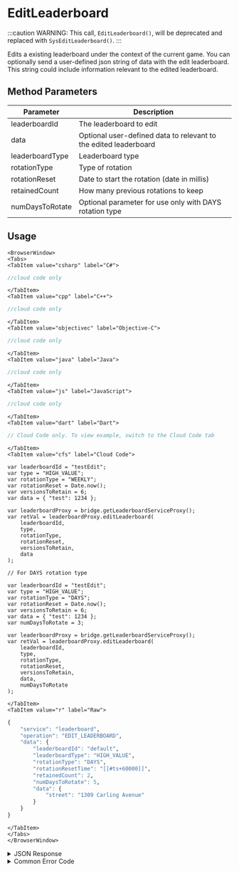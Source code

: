 # EditLeaderboard

:::caution
WARNING: This call, <code>EditLeaderboard()</code>, will be deprecated and replaced with <code>SysEditLeaderboard()</code>.
:::

Edits a existing leaderboard under the context of the current game. You can optionally send a user-defined json string of data with the edit leaderboard. This string could include information relevant to the edited leaderboard.



<PartialServop service_name="leaderboard" operation_name="EDIT_LEADERBOARD" />

## Method Parameters
Parameter | Description
--------- | -----------
leaderboardId | The leaderboard to edit
data | Optional user-defined data to relevant to the edited leaderboard
leaderboardType | Leaderboard type
rotationType | Type of rotation
rotationReset | Date to start the rotation (date in millis)
retainedCount | How many previous rotations to keep
numDaysToRotate | Optional parameter for use only with DAYS rotation type

## Usage

```mdx-code-block
<BrowserWindow>
<Tabs>
<TabItem value="csharp" label="C#">
```

```csharp
//cloud code only
```

```mdx-code-block
</TabItem>
<TabItem value="cpp" label="C++">
```

```cpp
//cloud code only
```

```mdx-code-block
</TabItem>
<TabItem value="objectivec" label="Objective-C">
```

```objectivec
//cloud code only
```

```mdx-code-block
</TabItem>
<TabItem value="java" label="Java">
```

```java
//cloud code only
```

```mdx-code-block
</TabItem>
<TabItem value="js" label="JavaScript">
```

```javascript
//cloud code only
```

```mdx-code-block
</TabItem>
<TabItem value="dart" label="Dart">
```

```dart
// Cloud Code only. To view example, switch to the Cloud Code tab
```

```mdx-code-block
</TabItem>
<TabItem value="cfs" label="Cloud Code">
```

```cfscript
var leaderboardId = "testEdit";
var type = "HIGH_VALUE";
var rotationType = "WEEKLY";
var rotationReset = Date.now();
var versionsToRetain = 6;
var data = { "test": 1234 };

var leaderboardProxy = bridge.getLeaderboardServiceProxy();
var retVal = leaderboardProxy.editLeaderboard(
    leaderboardId,
    type,
    rotationType,
    rotationReset,
    versionsToRetain,
    data
);

// For DAYS rotation type

var leaderboardId = "testEdit";
var type = "HIGH_VALUE";
var rotationType = "DAYS";
var rotationReset = Date.now();
var versionsToRetain = 6;
var data = { "test": 1234 };
var numDaysToRotate = 3;

var leaderboardProxy = bridge.getLeaderboardServiceProxy();
var retVal = leaderboardProxy.editLeaderboard(
    leaderboardId,
    type,
    rotationType,
    rotationReset,
    versionsToRetain,
    data,
    numDaysToRotate
);
```

```mdx-code-block
</TabItem>
<TabItem value="r" label="Raw">
```

```r
{
	"service": "leaderboard",
	"operation": "EDIT_LEADERBOARD",
	"data": {
		"leaderboardId": "default",
		"leaderboardType": "HIGH_VALUE",
		"rotationType": "DAYS",
		"rotationResetTime": "[[#ts+60000]]",
		"retainedCount": 2,
		"numDaysToRotate": 5,
		"data": {
			"street": "1309 Carling Avenue"
		}
	}
}
```

```mdx-code-block
</TabItem>
</Tabs>
</BrowserWindow>
```

<details>
<summary>JSON Response</summary>

```json
{
    "status": 200,
    "data": null
}
```
</details>

<details>
<summary>Common Error Code</summary>

### Status Codes
Code | Name | Description
---- | ---- | -----------
40499 | NO_LEADERBOARD_FOUND | No leaderboard with given leaderboardId

</details>


